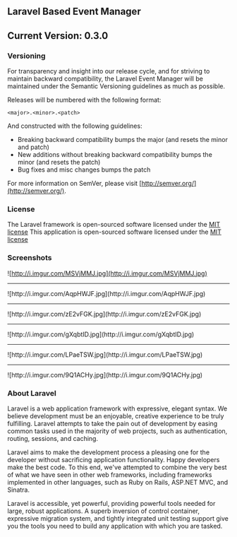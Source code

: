 ## Laravel Based Event Manager

## Current Version: 0.3.0

### Versioning

For transparency and insight into our release cycle, and for striving to maintain backward compatibility, the Laravel Event Manager will be maintained under the Semantic Versioning guidelines as much as possible.

Releases will be numbered with the following format:

`<major>.<minor>.<patch>`

And constructed with the following guidelines:

* Breaking backward compatibility bumps the major (and resets the minor and patch)
* New additions without breaking backward compatibility bumps the minor (and resets the patch)
* Bug fixes and misc changes bumps the patch

For more information on SemVer, please visit [http://semver.org/](http://semver.org/).

### License

The Laravel framework is open-sourced software licensed under the [MIT license](http://opensource.org/licenses/MIT)
This application is open-sourced software licensed under the [MIT license](http://opensource.org/licenses/MIT)

### Screenshots

![http://i.imgur.com/MSVjMMJ.jpg](http://i.imgur.com/MSVjMMJ.jpg)<br />
<hr />
![http://i.imgur.com/AqpHWJF.jpg](http://i.imgur.com/AqpHWJF.jpg)<br />
<hr />
![http://i.imgur.com/zE2vFGK.jpg](http://i.imgur.com/zE2vFGK.jpg)<br />
<hr />
![http://i.imgur.com/gXqbtID.jpg](http://i.imgur.com/gXqbtID.jpg)<br />
<hr />
![http://i.imgur.com/LPaeTSW.jpg](http://i.imgur.com/LPaeTSW.jpg)<br />
<hr />
![http://i.imgur.com/9Q1ACHy.jpg](http://i.imgur.com/9Q1ACHy.jpg)<br />

### About Laravel

Laravel is a web application framework with expressive, elegant syntax. We believe development must be an enjoyable, creative experience to be truly fulfilling. Laravel attempts to take the pain out of development by easing common tasks used in the majority of web projects, such as authentication, routing, sessions, and caching.

Laravel aims to make the development process a pleasing one for the developer without sacrificing application functionality. Happy developers make the best code. To this end, we've attempted to combine the very best of what we have seen in other web frameworks, including frameworks implemented in other languages, such as Ruby on Rails, ASP.NET MVC, and Sinatra.

Laravel is accessible, yet powerful, providing powerful tools needed for large, robust applications. A superb inversion of control container, expressive migration system, and tightly integrated unit testing support give you the tools you need to build any application with which you are tasked.
